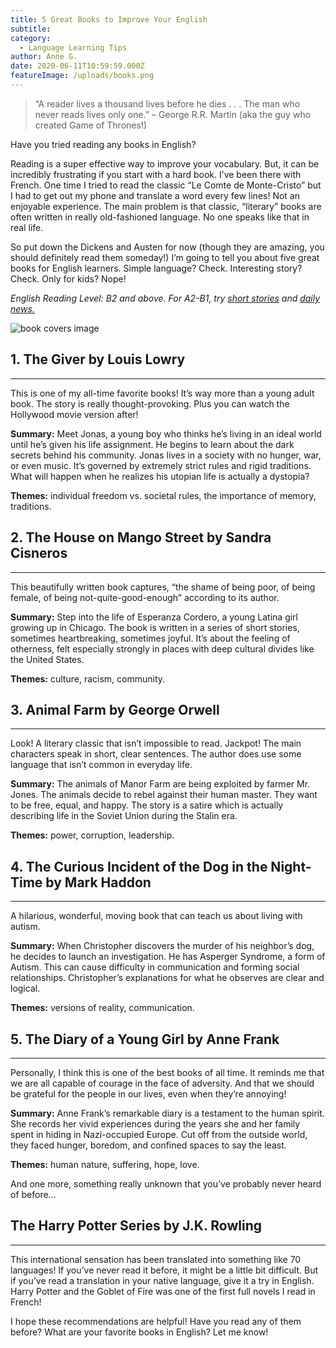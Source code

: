 ```yaml
---
title: 5 Great Books to Improve Your English
subtitle:
category:
  - Language Learning Tips
author: Anne G.
date: 2020-06-11T10:59:59.000Z
featureImage: /uploads/books.png
---
```


> “A reader lives a thousand lives before he dies . . . The man who never reads lives only one.” – George R.R. Martin (aka the guy who created Game of Thrones!)

Have you tried reading any books in English? 

Reading is a super effective way to improve your vocabulary. But, it can be incredibly frustrating if you start with a hard book. I’ve been there with French. One time I tried to read the classic “Le Comte de Monte-Cristo” but I had to get out my phone and translate a word every few lines! Not an enjoyable experience. The main problem is that classic, “literary” books are often written in really old-fashioned language. No one speaks like that in real life. 

So put down the Dickens and Austen for now (though they are amazing, you should definitely read them someday!) I’m going to tell you about five great books for English learners. Simple language? Check. Interesting story? Check. Only for kids? Nope!

_English Reading Level: B2 and above. For A2-B1, try [short stories](https://learnenglish.britishcouncil.org/general-english/stories) and [daily news.](https://engoo.com/app/daily-news)_ 

![book covers image](/uploads/blog/books-post.png)

## 1. The Giver by Louis Lowry
- - -
This is one of my all-time favorite books! It’s way more than a young adult book. The story is really thought-provoking. Plus you can watch the Hollywood movie version after!

**Summary:** Meet Jonas, a young boy who thinks he’s living in an ideal world until he’s given his life assignment. He begins to learn about the dark secrets behind his community. Jonas lives in a society with no hunger, war, or even music. It’s governed by extremely strict rules and rigid traditions. What will happen when he realizes his utopian life is actually a dystopia?

**Themes:** individual freedom vs. societal rules, the importance of memory, traditions.

## 2. The House on Mango Street by Sandra Cisneros
- - -
This beautifully written book captures, “the shame of being poor, of being female, of being not-quite-good-enough” according to its author. 

**Summary:** Step into the life of Esperanza Cordero, a young Latina girl growing up in Chicago. The book is written in a series of short stories, sometimes heartbreaking, sometimes joyful. It’s about the feeling of otherness, felt especially strongly in places with deep cultural divides like the United States.

**Themes:** culture, racism, community.

## 3. Animal Farm by George Orwell
- - -
Look! A literary classic that isn’t impossible to read. Jackpot! The main characters speak in short, clear sentences. The author does use some language that isn’t common in everyday life.

**Summary:** The animals of Manor Farm are being exploited by farmer Mr. Jones. The animals decide to rebel against their human master. They want to be free, equal, and happy. The story is a satire which is actually describing life in the Soviet Union during the Stalin era.

**Themes:** power, corruption, leadership. 


## 4. The Curious Incident of the Dog in the Night-Time by Mark Haddon
- - - 
A hilarious, wonderful, moving book that can teach us about living with autism. 

**Summary:**  When Christopher discovers the murder of his neighbor’s dog, he decides to launch an investigation. He has Asperger Syndrome, a form of Autism. This can cause difficulty in communication and forming social relationships. Christopher’s explanations for what he observes are clear and logical.

**Themes:** versions of reality, communication.

## 5. The Diary of a Young Girl by Anne Frank
- - -
Personally, I think this is one of the best books of all time. It reminds me that we are all capable of courage in the face of adversity. And that we should be grateful for the people in our lives, even when they’re annoying!

**Summary:** Anne Frank’s remarkable diary is a testament to the human spirit. She records her vivid experiences during the years she and her family spent in hiding in Nazi-occupied Europe. Cut off from the outside world, they faced hunger, boredom, and confined spaces to say the least. 

**Themes:** human nature, suffering, hope, love.

And one more, something really unknown that you’ve probably never heard of before…

## The Harry Potter Series by J.K. Rowling
- - - 
This international sensation has been translated into something like 70 languages! If you’ve never read it before, it might be a little bit difficult. But if you’ve read a translation in your native language, give it a try in English. Harry Potter and the Goblet of Fire was one of the first full novels I read in French!

I hope these recommendations are helpful! Have you read any of them before? What are your favorite books in English? Let me know!
